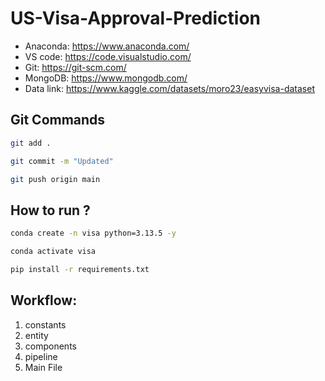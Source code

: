 # US-Visa-Approval-Prediction

- Anaconda: https://www.anaconda.com/
- VS code: https://code.visualstudio.com/
- Git: https://git-scm.com/
- MongoDB: https://www.mongodb.com/
- Data link: https://www.kaggle.com/datasets/moro23/easyvisa-dataset


## Git Commands

``` bash
git add .

git commit -m "Updated"

git push origin main
```

## How to run ?

```bash
conda create -n visa python=3.13.5 -y
```

```bash
conda activate visa
```

```bash
pip install -r requirements.txt
```

## Workflow:

1. constants
2. entity
3. components
4. pipeline
5. Main File